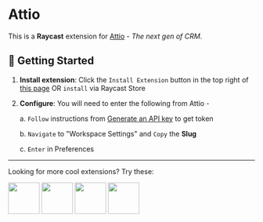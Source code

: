 # Attio

This is a **Raycast** extension for [Attio](https://attio.com/) - _The next gen of CRM_.

## 🚀 Getting Started

1. **Install extension**: Click the `Install Extension` button in the top right of [this page](https://www.raycast.com/xmok/attio) OR `install` via Raycast Store

2. **Configure**: You will need to enter the following from Attio -

    a. `Follow` instructions from [Generate an API key](https://attio.com/help/apps/other-apps/generating-an-api-key) to get token

    b. `Navigate` to "Workspace Settings" and `Copy` the **Slug**

    c. `Enter` in Preferences

---

Looking for more cool extensions? Try these:

<a title="Install appwrite Raycast Extension" href="https://www.raycast.com/xmok/appwrite"><img src="https://www.raycast.com/xmok/appwrite/install_button@2x.png?v=1.1" height="64" alt="" style="height: 64px;"></a>
<a title="Install coolify Raycast Extension" href="https://www.raycast.com/xmok/coolify"><img src="https://www.raycast.com/xmok/coolify/install_button@2x.png?v=1.1" height="64" alt="" style="height: 64px;"></a>
<a title="Install neon Raycast Extension" href="https://www.raycast.com/xmok/neon"><img src="https://www.raycast.com/xmok/neon/install_button@2x.png?v=1.1" height="64" alt="" style="height: 64px;"></a>
<a title="Install resend Raycast Extension" href="https://www.raycast.com/xmok/resend"><img src="https://www.raycast.com/xmok/resend/install_button@2x.png?v=1.1" height="64" alt="" style="height: 64px;"></a>